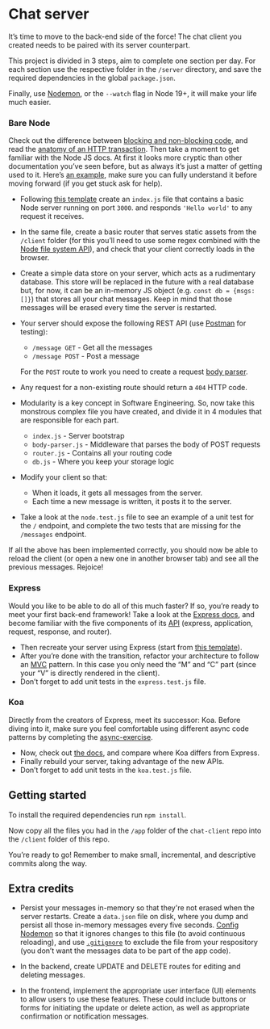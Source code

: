 # Chat server

It’s time to move to the back-end side of the force! The chat client you created needs to be paired with its server counterpart.

This project is divided in 3 steps, aim to complete one section per day. For each section use the respective folder in the `/server` directory, and save the required dependencies in the global `package.json`.

Finally, use [Nodemon](https://github.com/remy/nodemon), or the `--watch` flag in Node 19+, it will make your life much easier.

### Bare Node

Check out the difference between [blocking and non-blocking code](https://nodejs.org/en/docs/guides/blocking-vs-non-blocking/), and read the [anatomy of an HTTP transaction](https://nodejs.org/en/docs/guides/anatomy-of-an-http-transaction/). Then take a moment to get familiar with the Node JS docs. At first it looks more cryptic than other documentation you’ve seen before, but as always it’s just a matter of getting used to it. Here’s [an example](https://nodejs.org/api/fs.html#fs_fs_readfile_path_options_callback), make sure you can fully understand it before moving forward (if you get stuck ask for help).

- Following [this template](https://nodejs.org/api/synopsis.html) create an `index.js` file that contains a basic Node server running on port `3000`. and responds `'Hello world'` to any request it receives.

- In the same file, create a basic router that serves static assets from the `/client` folder (for this you’ll need to use some regex combined with the [Node file system API](https://nodejs.org/api/fs.html)), and check that your client correctly loads in the browser.

- Create a simple data store on your server, which acts as a rudimentary database. This store will be replaced in the future with a real database but, for now, it can be an in-memory JS object (e.g. `const db = {msgs: []}`) that stores all your chat messages. Keep in mind that those messages will be erased every time the server is restarted.

- Your server should expose the following REST API (use [Postman](https://www.getpostman.com/) for testing):
  - `/message GET` - Get all the messages
  - `/message POST` - Post a message

  For the `POST` route to work you need to create a request [body parser](https://nodejs.org/en/docs/guides/anatomy-of-an-http-transaction/#request-body).

- Any request for a non-existing route should return a `404` HTTP code.

- Modularity is a key concept in Software Engineering. So, now take this monstrous complex file you have created, and divide it in 4 modules that are responsible for each part.

  - `index.js` - Server bootstrap
  - `body-parser.js` - Middleware that parses the body of POST requests
  - `router.js` - Contains all your routing code
  - `db.js` - Where you keep your storage logic

- Modify your client so that:
  - When it loads, it gets all messages from the server.
  - Each time a new message is written, it posts it to the server.

- Take a look at the `node.test.js` file to see an example of a unit test for the `/` endpoint, and complete the two tests that are missing for the `/messages` endpoint.

If all the above has been implemented correctly, you should now be able to reload the client (or open a new one in another browser tab) and see all the previous messages. Rejoice!

### Express

Would you like to be able to do all of this much faster? If so, you’re ready to meet your first back-end framework! Take a look at the [Express docs](https://expressjs.com/), and become familiar with the five components of its [API](https://expressjs.com/en/4x/api.html) (express, application, request, response, and router).

- Then recreate your server using Express (start from [this template](https://expressjs.com/en/starter/hello-world.html)).
- After you’re done with the transition, refactor your architecture to follow an [MVC](https://en.wikipedia.org/wiki/Model%E2%80%93view%E2%80%93controller) pattern. In this case you only need the “M” and “C” part (since your “V” is directly rendered in the client).
- Don’t forget to add unit tests in the `express.test.js` file.

### Koa

Directly from the creators of Express, meet its successor: Koa. Before diving into it, make sure you feel comfortable using different async code patterns by completing the [async-exercise](https://github.com/codeworks/async-patterns-exercise).

- Now, check out [the docs](http://koajs.com/), and compare where Koa differs from Express.
- Finally rebuild your server, taking advantage of the new APIs.
- Don’t forget to add unit tests in the `koa.test.js` file.

## Getting started

To install the required dependencies run `npm install`.

Now copy all the files you had in the `/app` folder of the `chat-client` repo into the `/client` folder of this repo.

You’re ready to go! Remember to make small, incremental, and descriptive commits along the way.

## Extra credits

- Persist your messages in-memory so that they're not erased when the server restarts. Create a `data.json` file on disk, where you dump and persist all those in-memory messages every five seconds. [Config Nodemon](https://github.com/remy/nodemon#config-files) so that it ignores changes to this file (to avoid continuous reloading), and use [`.gitignore`](https://git-scm.com/docs/gitignore) to exclude the file from your respository (you don’t want the messages data to be part of the app code).

- In the backend, create UPDATE and DELETE routes for editing and deleting messages.

- In the frontend, implement the appropriate user interface (UI) elements to allow users to use these features. These could include buttons or forms for initiating the update or delete action, as well as appropriate confirmation or notification messages.
